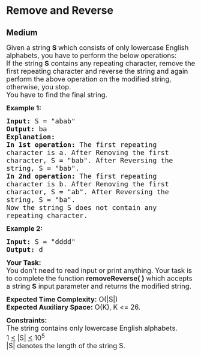 # Remove and Reverse
## Medium
<div class="problems_problem_content__Xm_eO"><p><span style="font-size:18px">Given a string&nbsp;<strong>S </strong>which consists of only lowercase English alphabets, you have to perform the below&nbsp;operations:<br>
If the string <strong>S</strong> contains any repeating character, remove the first repeating&nbsp;character and reverse the string&nbsp;and again perform the above operation on the modified string, otherwise, you stop.<br>
You have to find the final string.</span></p>

<p><span style="font-size:18px"><strong>Example 1:</strong></span></p>

<pre style="position: relative;"><span style="font-size:18px"><strong>Input:</strong> S = "abab"
<strong>Output:</strong> ba
<strong>Explanation:</strong>
<strong>In 1st operation:</strong> The first repeating 
character is a. After Removing the first 
character, S = "bab". After Reversing the 
string, S = "bab".
<strong>In 2nd operation:</strong> The first repeating 
character is b. After Removing the first 
character, S = "ab". After Reversing the 
string, S = "ba".
Now the string S does not contain any 
repeating character.</span><div class="open_grepper_editor" title="Edit &amp; Save To Grepper"></div></pre>

<p><span style="font-size:18px"><strong>Example 2:</strong></span></p>

<pre style="position: relative;"><span style="font-size:18px"><strong>Input:</strong> S = "dddd"
<strong>Output:</strong> d</span>
<div class="open_grepper_editor" title="Edit &amp; Save To Grepper"></div></pre>

<p><span style="font-size:18px"><strong>Your Task:&nbsp;&nbsp;</strong><br>
You don't need to read input or print anything. Your task is to complete the function&nbsp;<strong>removeReverse( )</strong>&nbsp;which accepts a string <strong>S</strong>&nbsp;input parameter and returns the modified string.</span></p>

<p><span style="font-size:18px"><strong>Expected Time Complexity:</strong>&nbsp;O(|S|)<br>
<strong>Expected Auxiliary Space:</strong>&nbsp;O(K), K &lt;= 26.</span></p>

<p><span style="font-size:18px"><strong>Constraints:</strong><br>
The string contains only lowercase English alphabets.<br>
1 <u>&lt;</u>&nbsp;|S|&nbsp;<u>&lt;</u>&nbsp;10<sup>5</sup><br>
|S| denotes the length of the string S.</span></p>
</div>